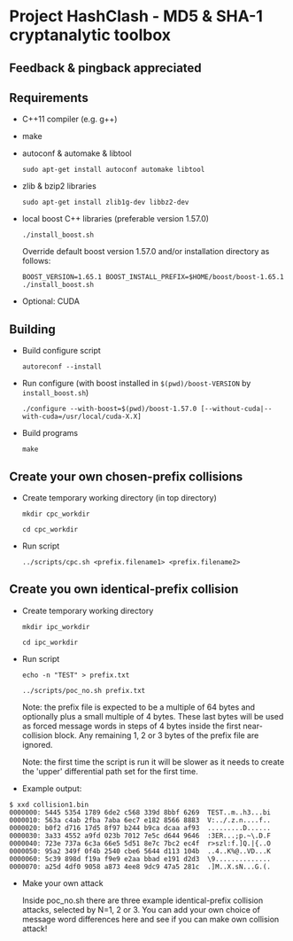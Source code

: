 # Project HashClash - MD5 & SHA-1 cryptanalytic toolbox

## Feedback & pingback appreciated

## Requirements

- C++11 compiler (e.g. g++)
- make
- autoconf & automake & libtool

  `sudo apt-get install autoconf automake libtool`
  
- zlib & bzip2 libraries

  `sudo apt-get install zlib1g-dev libbz2-dev`
  
- local boost C++ libraries (preferable version 1.57.0)

  `./install_boost.sh` 

  Override default boost version 1.57.0 and/or installation directory as follows:
  
  `BOOST_VERSION=1.65.1 BOOST_INSTALL_PREFIX=$HOME/boost/boost-1.65.1 ./install_boost.sh`
  
 - Optional: CUDA
  
## Building

- Build configure script

  `autoreconf --install`
  
- Run configure (with boost installed in `$(pwd)/boost-VERSION` by `install_boost.sh`)

  `./configure --with-boost=$(pwd)/boost-1.57.0 [--without-cuda|--with-cuda=/usr/local/cuda-X.X]`

- Build programs

  `make`

## Create your own chosen-prefix collisions

- Create temporary working directory (in top directory)

  `mkdir cpc_workdir`
  
  `cd cpc_workdir`
  
- Run script

  `../scripts/cpc.sh <prefix.filename1> <prefix.filename2>`

## Create you own identical-prefix collision

- Create temporary working directory

  `mkdir ipc_workdir`

  `cd ipc_workdir`

- Run script

  `echo -n "TEST" > prefix.txt`

  `../scripts/poc_no.sh prefix.txt`

  Note: the prefix file is expected to be a multiple of 64 bytes 
  and optionally plus a small multiple of 4 bytes.
  These last bytes will be used as forced message words in steps of 4 bytes
  inside the first near-collision block.
  Any remaining 1, 2 or 3 bytes of the prefix file are ignored.

  Note: the first time the script is run it will be slower
  as it needs to create the 'upper' differential path set for the first time.

- Example output:

```
$ xxd collision1.bin
0000000: 5445 5354 1789 6de2 c568 339d 8bbf 6269  TEST..m..h3...bi
0000010: 563a c4ab 2fba 7aba 6ec7 e182 8566 8883  V:../.z.n....f..
0000020: b0f2 d716 17d5 8f97 b244 b9ca dcaa af93  .........D......
0000030: 3a33 4552 a9fd 023b 7012 7e5c d644 9646  :3ER...;p.~\.D.F
0000040: 723e 737a 6c3a 66e5 5d51 8e7c 7bc2 ec4f  r>szl:f.]Q.|{..O
0000050: 95a2 349f 0f4b 2540 cbe6 5644 d113 104b  ..4..K%@..VD...K
0000060: 5c39 898d f19a f9e9 e2aa bbad e191 d2d3  \9..............
0000070: a25d 4df0 9058 a873 4ee8 9dc9 47a5 281c  .]M..X.sN...G.(.
```

- Make your own attack

  Inside poc_no.sh there are three example identical-prefix collision attacks,
  selected by N=1, 2 or 3.
  You can add your own choice of message word differences here
  and see if you can make own collision attack!
